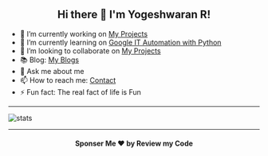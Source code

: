 <h2 align="center"> Hi there 👋 I'm Yogeshwaran R! </h2>


- 🔭 I’m currently working on [My Projects](https://github.com/yogeshwaran01?tab=repositories)
- 🌱 I’m currently learning on [Google IT Automation with Python](https://www.coursera.org/professional-certificates/google-it-automation?)
- 👯 I’m looking to collaborate on [My Projects](https://github.com/yogeshwaran01?tab=repositories)
- 📚 Blog: [My Blogs](https://yogeshwaran01.herokuapp.com/posts)
- 💬 Ask me about me
- 📫 How to reach me: [Contact](https://yogeshwaran01.herokuapp.com/contact)
- ⚡ Fun fact: The real fact of life is Fun

<hr>

<img align="center" src="https://github-readme-stats.vercel.app/api?username=yogeshwaran01&show_icons=true" alt="stats">

<hr>

<h4 align="center"> Sponser Me ❤️ by Review my Code </h4>
